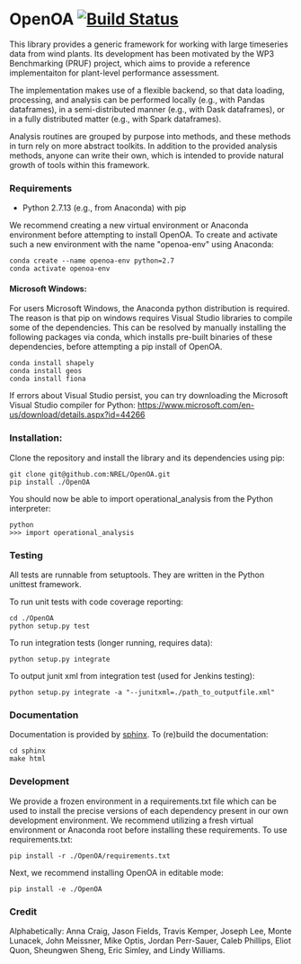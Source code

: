 OpenOA [![Build Status](https://travis-ci.org/jordanperr/OpenOA.svg?branch=feature%2Ftravisci)](https://travis-ci.org/jordanperr/OpenOA)
======

This library provides a generic framework for working with large timeseries data from wind plants. Its development
has been motivated by the WP3 Benchmarking (PRUF) project, which aims to provide a reference implementaiton for
plant-level performance assessment.

The implementation makes use of a flexible backend, so that data loading, processing, and analysis can be performed
locally (e.g., with Pandas dataframes), in a semi-distributed manner (e.g., with Dask dataframes), or in a fully
distributed matter (e.g., with Spark dataframes).

Analysis routines are grouped by purpose into methods, and these methods in turn rely on more abstract toolkits.
In addition to the provided analysis methods, anyone can write their own, which is intended to provide natural
growth of tools within this framework.

### Requirements

  * Python 2.7.13 (e.g., from Anaconda) with pip

We recommend creating a new virtual environment or Anaconda environment before attempting to install
OpenOA. To create and activate such a new environment with the name "openoa-env" using Anaconda:

```
conda create --name openoa-env python=2.7
conda activate openoa-env
```

#### Microsoft Windows:

For users Microsoft Windows, the Anaconda python distribution is required. The reason is that pip on windows requires
Visual Studio libraries to compile some of the dependencies. This can be resolved by manually installing the following
packages via conda, which installs pre-built binaries of these dependencies, before attempting a pip install of OpenOA.

```
conda install shapely
conda install geos
conda install fiona
```

If errors about Visual Studio persist, you can try downloading the Microsoft Visual Studio compiler for Python: https://www.microsoft.com/en-us/download/details.aspx?id=44266


### Installation:

Clone the repository and install the library and its dependencies using pip:

```
git clone git@github.com:NREL/OpenOA.git
pip install ./OpenOA
```

You should now be able to import operational_analysis from the Python interpreter:

```
python
>>> import operational_analysis
```

### Testing

All tests are runnable from setuptools. They are written in the Python unittest framework.

To run unit tests with code coverage reporting:

```
cd ./OpenOA
python setup.py test
```

To run integration tests (longer running, requires data):

```
python setup.py integrate
```

To output junit xml from integration test (used for Jenkins testing):

```
python setup.py integrate -a "--junitxml=./path_to_outputfile.xml"
```



### Documentation

Documentation is provided by [sphinx](http://www.sphinx-doc.org/en/stable/). To (re)build the documentation:

```
cd sphinx
make html
```


### Development

We provide a frozen environment in a requirements.txt file which can be used to install the precise versions
of each dependency present in our own development environment. We recommend utilizing a fresh virtual environment or
Anaconda root before installing these requirements. To use requirements.txt:

```
pip install -r ./OpenOA/requirements.txt
```

Next, we recommend installing OpenOA in editable mode:

```
pip install -e ./OpenOA
```


### Credit

Alphabetically:
Anna Craig,
Jason Fields,
Travis Kemper,
Joseph Lee,
Monte Lunacek,
John Meissner,
Mike Optis,
Jordan Perr-Sauer,
Caleb Phillips,
Eliot Quon,
Sheungwen Sheng,
Eric Simley, and
Lindy Williams.
